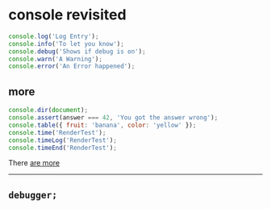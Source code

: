 # console revisited

```js
console.log('Log Entry');
console.info('To let you know');
console.debug('Shows if debug is on');
console.warn('A Warning');
console.error('An Error happened');
```

## more

```js
console.dir(document);
console.assert(answer === 42, 'You got the answer wrong');
console.table({ fruit: 'banana', color: 'yellow' });
console.time('RenderTest');
console.timeLog('RenderTest');
console.timeEnd('RenderTest');
```

There [are more](https://developer.mozilla.org/en-US/docs/Web/API/console)

---

## `debugger;`
